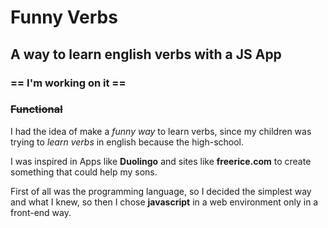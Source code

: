 # Funny Verbs
## A way to learn english verbs with a JS App

### == I'm working on it ==
### ~~Functional~~

I had the idea of make a *funny way* to learn verbs, since my children was trying to _learn verbs_ in english because the high-school.

I was inspired in Apps like __Duolingo__ and sites like __freerice.com__ to create something that could help my sons.

First of all was the programming language, so I decided the simplest way and what I knew, so then I chose __javascript__ in a web environment only in a front-end way.
